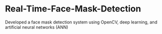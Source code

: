 # Real-Time-Face-Mask-Detection
Developed a face mask detection system using OpenCV, deep learning, and artificial neural networks (ANN)
